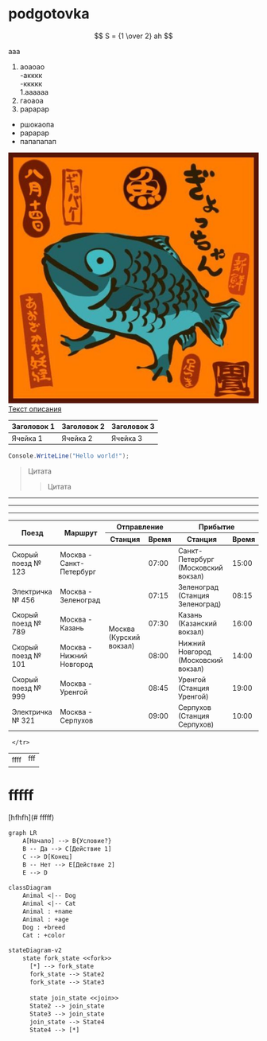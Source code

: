 # podgotovka

$$
S = {1 \over 2} ah
$$

ааа

1. аоаоао<br>
   -акккк<br>
   -ккккк<br>
       1.аааааа<br>
3. гаоаоа<br>
4. рарарар<br>

- ршокаопа<br>
- рарарар<br>
- папапапап<br>

![Текст описания ](/картинка.jpg)
[Текст описания ](https://vk.com/dashka_pt)

|Заголовок 1| Заголовок 2| Заголовок 3|
|-----------|------------|------------|
|Ячейка 1| Ячейка 2| Ячейка 3|

```C#
Console.WriteLine("Hello world!");
```

> Цитата
> > Цитата

---
***
___

<table>
    <thead>
      <tr>
        <th rowspan="2">Поезд</th>
        <th rowspan="2">Маршрут</th>
        <th colspan="2">Отправление</th>
        <th colspan="2">Прибытие</th>
      </tr>
      <tr>
        <th>Станция</th>
        <th>Время</th>
        <th>Станция</th>
        <th>Время</th>
      </tr>
    </thead>
    <tbody>
      <tr>
        <td>Скорый поезд № 123</td>
        <td>Москва - Санкт-Петербург</td>
        <td rowspan="6">Москва (Курский вокзал)</td>
        <td>07:00</td>
        <td>Санкт-Петербург (Московский вокзал)</td>
        <td>15:00</td>
      </tr>
      <tr>
        <td>Электричка № 456</td>
        <td>Москва - Зеленоград</td>
        <td>07:15</td>
        <td>Зеленоград (Станция Зеленоград)</td>
        <td>08:15</td>
      </tr>
      <tr>
        <td>Скорый поезд № 789</td>
        <td>Москва - Казань</td>
        <td>07:30</td>
        <td>Казань (Казанский вокзал)</td>
        <td>16:00</td>
      </tr>
      <tr>
        <td>Скорый поезд № 101</td>
        <td>Москва - Нижний Новгород</td>
        <td>08:00</td>
        <td>Нижний Новгород (Московский вокзал)</td>
        <td>14:00</td>
      </tr>
      <tr>
        <td>Скорый поезд № 999</td>
        <td>Москва - Уренгой</td>
        <td>08:45</td>
        <td>Уренгой (Станция Уренгой)</td>
        <td>19:00</td>
      </tr>
      <tr>
        <td>Электричка № 321</td>
        <td>Москва - Серпухов</td>
        <td>09:00</td>
        <td>Серпухов (Станция Серпухов)</td>
        <td>10:00</td>
      </tr>
    </tbody>
  </table>


  <table>
     <tr>
        <td rowspan="2">ffff</td>
        <td>fff</td>
     </tr>
     <tr>
        <td></td>
     </tr>
     <tr>
        
     </tr>
  </table>

# fffff
[hfhfh](# fffff)

```mermaid
graph LR
    A[Начало] --> B{Условие?}
    B -- Да --> C[Действие 1]
    C --> D[Конец]
    B -- Нет --> E[Действие 2]
    E --> D

```

```mermaid
classDiagram
    Animal <|-- Dog
    Animal <|-- Cat
    Animal : +name
    Animal : +age
    Dog : +breed
    Cat : +color
```

```mermaid
stateDiagram-v2
    state fork_state <<fork>>
      [*] --> fork_state
      fork_state --> State2
      fork_state --> State3

      state join_state <<join>>
      State2 --> join_state
      State3 --> join_state
      join_state --> State4
      State4 --> [*]
```
